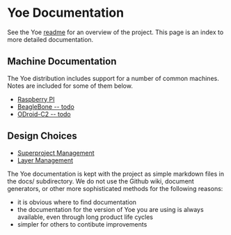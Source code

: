 # Yoe Documentation

See the Yoe [readme](../README.md) for an overview of the project.
This page is an index to more detailed documentation.

## Machine Documentation

The Yoe distribution includes support for a number of common machines. Notes are
included for some of them below.

* [Raspberry PI](raspberrypi.md)
* [BeagleBone -- todo]()
* [ODroid-C2 -- todo]()

## Design Choices

* [Superproject Management](superproject-management.md)
* [Layer Management](layer-management.md)

The Yoe documentation is kept with the project as simple markdown files in the docs/
subdirectory. We do not use the Github wiki, document generators, or other more
sophisticated methods for the following reasons:

* it is obvious where to find documentation
* the documentation for the version of Yoe you are using is always available, even
  through long product life cycles
* simpler for others to contibute improvements
